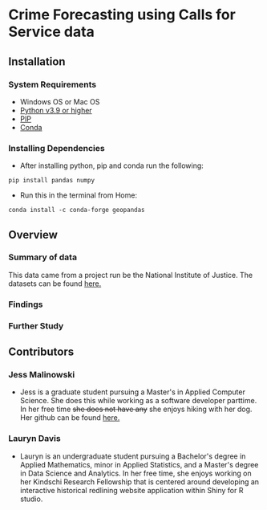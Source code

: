 # Crime Forecasting using Calls for Service data

<!---brief description of project-->

## Installation

### System Requirements

- Windows OS or Mac OS
- [Python v3.9 or higher](https://www.python.org/downloads/)
- [PIP](https://pip.pypa.io/en/stable/installation/)
- [Conda](https://conda.io/projects/conda/en/latest/user-guide/install/windows.html)

### Installing Dependencies

- After installing python, pip and conda run the following:
<!---alternative with requirements.txt, pip install -r requirements.txt--->

```
pip install pandas numpy
```

- Run this in the terminal from Home:

```
conda install -c conda-forge geopandas
```

## Overview

### Summary of data

<!---data description-->

This data came from a project run be the National Institute of Justice.
The datasets can be found [here.](https://nij.ojp.gov/funding/real-time-crime-forecasting-challenge-posting#data)

### Findings

<!---models, performance, etc-->

### Further Study

<!---implications of work to real world use-->

## Contributors

### Jess Malinowski

- Jess is a graduate student pursuing a Master's in Applied Computer Science. She does this while working as a software developer parttime. In her free time ~~she does not have any~~ she enjoys hiking with her dog. Her github can be found [here.](https://github.com/j-malino/)

### Lauryn Davis
- Lauryn is an undergraduate student pursuing a Bachelor's degree in Applied Mathematics, minor in Applied Statistics, and a Master's degree in Data Science and Analytics. In her free time, she enjoys working on her Kindschi Research Fellowship that is centered around developing an interactive historical redlining website application within Shiny for R studio. 
